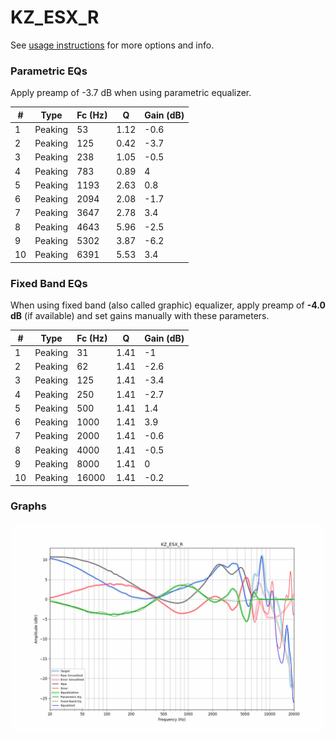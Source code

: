 # KZ_ESX_R
See [usage instructions](https://github.com/jaakkopasanen/AutoEq#usage) for more options and info.

### Parametric EQs
Apply preamp of -3.7 dB when using parametric equalizer.

|   # | Type    |   Fc (Hz) |    Q |   Gain (dB) |
|-----|---------|-----------|------|-------------|
|   1 | Peaking |        53 | 1.12 |        -0.6 |
|   2 | Peaking |       125 | 0.42 |        -3.7 |
|   3 | Peaking |       238 | 1.05 |        -0.5 |
|   4 | Peaking |       783 | 0.89 |         4   |
|   5 | Peaking |      1193 | 2.63 |         0.8 |
|   6 | Peaking |      2094 | 2.08 |        -1.7 |
|   7 | Peaking |      3647 | 2.78 |         3.4 |
|   8 | Peaking |      4643 | 5.96 |        -2.5 |
|   9 | Peaking |      5302 | 3.87 |        -6.2 |
|  10 | Peaking |      6391 | 5.53 |         3.4 |

### Fixed Band EQs
When using fixed band (also called graphic) equalizer, apply preamp of **-4.0 dB** (if available) and set gains manually with these parameters.

|   # | Type    |   Fc (Hz) |    Q |   Gain (dB) |
|-----|---------|-----------|------|-------------|
|   1 | Peaking |        31 | 1.41 |        -1   |
|   2 | Peaking |        62 | 1.41 |        -2.6 |
|   3 | Peaking |       125 | 1.41 |        -3.4 |
|   4 | Peaking |       250 | 1.41 |        -2.7 |
|   5 | Peaking |       500 | 1.41 |         1.4 |
|   6 | Peaking |      1000 | 1.41 |         3.9 |
|   7 | Peaking |      2000 | 1.41 |        -0.6 |
|   8 | Peaking |      4000 | 1.41 |        -0.5 |
|   9 | Peaking |      8000 | 1.41 |         0   |
|  10 | Peaking |     16000 | 1.41 |        -0.2 |

### Graphs
![](./KZ_ESX_R.png)
